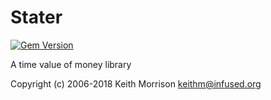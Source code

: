 # Stater
[![Gem Version](https://badge.fury.io/rb/stater.png)](http://badge.fury.io/rb/stater)


A time value of money library

Copyright (c) 2006-2018 Keith Morrison <keithm@infused.org>
